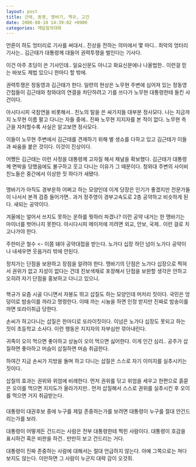 ```yaml
---
layout: post
title: 근태, 동영, 맹바기, 핵규, 고건
date: 2006-08-18 14:39:02 +0900
categories: 깨달음의대화
---
```


  
언론이 하도 엉터리로 기사를 써대서.. 진상을 전하는 의미에서 몇 마디.. 최악의 엉터리 기사는.. 김근태가 대통령께 대들어 권력투쟁을 벌인다는 기사다. 
  

  
이건 아주 초딩이 쓴 기사인데.. 일요신문도 아니고 화요신문에나 나올법한.. 이런걸 믿는 바보도 제법 있으니 한마디 할 밖에.
  

  
권력투쟁은 정동영과 김근태가 한다. 일련의 현상은 노무현 주변에 심어져 있는 정동영 간첩들이 김근태와 청와대의 연결을 차단하려고 기를 쓰다가 노무현 대통령한테 들킨 사건이다.
  

  
아시다시피 국참연을 비롯해서.. 친노의 탈을 쓴 싸가지들 대부분 정사모다. 나는 지금까지 노무현 이름 팔고 다니는 자들 중에.. 진짜 노무현 지지자를 본 적이 없다. 노무현 측근을 자처할수록 사실은 알고보면 정사모다. 
  

  
이들이 노무현 주변에서 김근태를 견제하기 위해 별 생쇼를 다하고 있고 김근태가 이들과 싸움을 붙은 것이다. 이것이 진상이다. 
  

  
어쨌든 김근태는 이런 사정을 대통령께 고자질 해서 채널을 확보했다. 김근태가 대통령께 면박을 당했음에도 불구하고 웃고 다니는 이유가 그 때문이다. 청와대 주변의 사이비 친노들은 중간에서 이상한 짓 하다가 새됐다. 
  

  

  
###
  

  

  
맹바기가 아직도 경부운하 어쩌고 하는 모양인데 이게 당장은 인기가 좋겠지만 전문가들이 나서서 본격 검증 들어가면.. 과거 정주영이 경부고속도로 2층 공약하고 비슷하게 된다. 새되는 공약이다. 
  

  
겨울에는 얼어서 쓰지도 못하는 운하를 뭣하러 파겠나? 이런 공약 내거는 한 맹바기는 마이너를 벗어나지 못한다. 아시다시피 메이저에 끼려면 외교, 안보, 국제.. 이런 걸로 치고나가야 한다. 
  

  
주한미군 철수 <- 이쯤 돼야 공약대접을 받는다. 노가다 십장 하던 넘이 노가다 공약이나 내세우면 웃음거리 밖에 안된다. 
  

  
정치가는 단점을 보완하고 장점을 알려야 한다. 맹바기의 단점은 노가다 십장으로 찍혀서 권위가 없고 지성이 없다는 건데 진보색채로 포장해서 단점을 보완할 생각은 안하고 오히려 자기 단점을 홍보하고 다니고 있으니. 
  

  

  
###
  

  

  
핵규가 요즘 시골 다니면서 자봉도 뛰고 삽질도 하는 모양인데 머저리 짓이다. 국민은 엉덩이로 밤송이를 까라고 명령한다. 이때 까는 시늉을 하면 인정 받지만 진짜로 밤송이를 까면 또라이취급 당한다.
  

  
손씨가 하고다니는 삽질은 한마디로 또라이짓이다. 이넘은 노가다 십장도 못되고 하는 짓이 초등학교 소사다. 이런 행동은 지지자의 자부심만 깎아내린다. 
  

  
귀족이 오이 먹으면 좋아하고 상놈이 오이 먹으면 싫어한다. 이게 인간 심리.. 공주가 삽질하면 좋아하고 머슴이 삽질하면 머슴 취급한다. 
  

  
하여간 지금 손씨가 지방을 돌며 하고 다니는 삽질은 스스로 자기 이미지를 실추시키는 짓이다. 
  

  
삽질의 효과는 권위와 위엄에 비례한다. 먼저 권위를 닦고 위엄을 세우고 한편으로 흙묻은 오이를 먹으면 지지도가 올라가지만.. 먼저 삽질해서 스스로 권위를 실추시킨 후 오이를 먹으면 거지 취급받는다. 
  

   

  
###
  

  

  
대통령이 대권후보 중에 누구를 제일 존중하는가를 보려면 대통령이 누구를 절대 안건드리는가를 보라. 
  

  
대통령이 어떻게든 건드리는 사람은 전부 대통령한테 찍힌 사람이다. 대통령이 호감을 표시하건 혹은 비판을 하건.. 만만히 보고 건드리는 거다. 
  

  
대통령이 진짜 존중하는 사람에 대해서는 절대 언급하지 않는다. 아예 그쪽으로는 쳐다보지도 않는다. 이만하면 그 사람이 누군지 대략 감이 오것쥐.